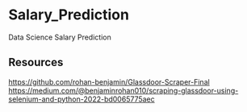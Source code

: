 # Salary_Prediction
Data Science Salary Prediction
## Resources

https://github.com/rohan-benjamin/Glassdoor-Scraper-Final
https://medium.com/@benjaminrohan010/scraping-glassdoor-using-selenium-and-python-2022-bd0065775aec
